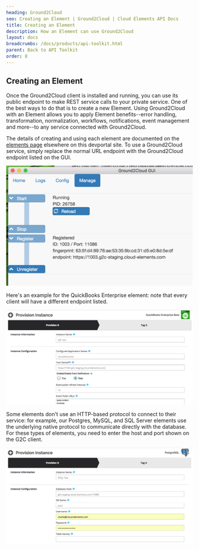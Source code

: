 ```yaml
---
heading: Ground2Cloud
seo: Creating an Element | Ground2Cloud | Cloud Elements API Docs
title: Creating an Element
description: How an Element can use Ground2Cloud
layout: docs
breadcrumbs: /docs/products/api-toolkit.html
parent: Back to API Toolkit
order: 8
---
```


## Creating an Element

Once the Ground2Cloud client is installed and running, you can use its
public endpoint to make REST service calls to your private service. One
of the best ways to do that is to create a new Element. Using
Ground2Cloud with an Element allows you to apply Element benefits--error
handling, transformation, normalization, workflows, notifications, event
management and more--to any service connected with Ground2Cloud.

The details of creating and using each element are documented on the
[elements page](/docs/elements.html) elsewhere on this devportal site.
To use a Ground2Cloud service, simply replace the normal URL endpoint
with the Ground2Cloud endpoint listed on the GUI.

![Show Element](/assets/img/ground2cloud/g2c-gui-endpoint.png)

Here's an example for the QuickBooks Enterprise element: note that every
client will have a different endpoint listed.

![Creating an Element](/assets/img/ground2cloud/new-qb-element.png)

Some elements don't use an HTTP-based protocol to connect to their
service: for example, our Postgres, MySQL, and SQL Server elements use
the underlying native protocol to communicate directly with the
database. For these types of elements, you need to enter the host and
port shown on the G2C client.

![Creating a DB Element](/assets/img/ground2cloud/new-psql-element.png)

